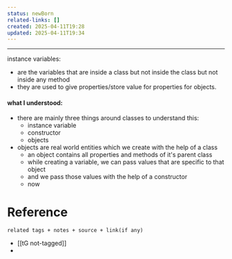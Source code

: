 ```yaml
---
status: newBorn
related-links: []
created: 2025-04-11T19:28
updated: 2025-04-11T19:34
---
```

---

instance variables:
- are the variables that are inside a class but not inside the class but not inside any method
- they are used to give properties/store value for properties for objects.


#### what I understood:

- there are mainly three things around classes to understand this:
	- instance variable
	- constructor
	- objects
- objects are real world entities which we create with the help of a class
	- an object contains all properties and methods of it's parent class
	- while creating a variable, we can pass values that are specific to that object
	- and we pass those values with the help of a constructor
	- now 


# Reference
`related tags + notes + source + link(if any)`
 
- [[tG not-tagged]]
- 